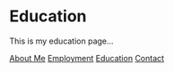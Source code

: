 # Education

This is my education page...

[About Me](index)
[Employment](employment)
[Education](education)
[Contact](contact)
